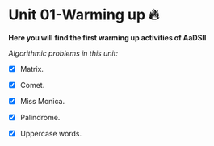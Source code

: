 # Unit 01-Warming up 🔥

**Here you will find the first warming up activities of AaDSII**

*Algorithmic problems in this unit:*
- [x] Matrix.
- [x] Comet.
- [x] Miss Monica.
- [x] Palindrome.
- [x] Uppercase words.
 
